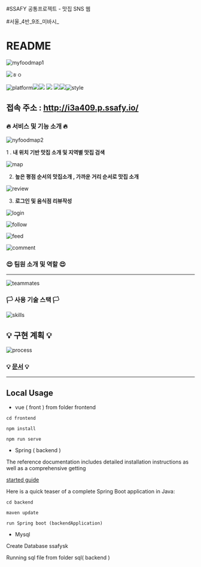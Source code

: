  #SSAFY 공통프로젝트 -  맛집 SNS 웹 

#서울_4반_9조_미바시_

#  README

![myfoodmap1](./img/myfoodmap1.png)

![ㅎㅇ](https://img.shields.io/badge/SSAFY-My--Food--Map-red)

![platform](https://img.shields.io/badge/platform-web-green?style=plastic)![](https://img.shields.io/badge/Server-AWS-yellow?style=plastic)![](https://img.shields.io/badge/version-1.0.0-green?style=plastic) ![](https://img.shields.io/badge/Language-Java,JavaScrpict,Html,css-critical?style=plastic) ![](https://img.shields.io/badge/database-Mysql-green?style=plastic)![](https://img.shields.io/badge/Framework-Springboot-brightgreen?style=plastic)![style](https://img.shields.io/badge/library-Vue--Vuetify-blue?style=plastic)

##               

##    접속 주소 : http://i3a409.p.ssafy.io/

 

###  🔥 서비스 및 기능 소개 🔥

![nyfoodmap2](./img/myfoodmap2.png)



 1 .  **내 위치 기반 맛집 소개 및 지역별 맛집 검색**

   ![map](./img/map.png)



2. **높은 평점 순서의 맛집소개 , 가까운 거리 순서로 맛집 소개**

![review](./img/review.png)                                     



3. **로그인 및 음식점 리뷰작성**

![login](./img/login.png)                    






![follow](./img/follow.png)                   




![feed](./img/feed.png)                




![comment](./img/comment.png)                 



### 😍 팀원 소개 및 역할 😍

------



![teammates](./img/teammates.png)







### 🏳️ 사용 기술 스택 🏳️

![skills](./img/skills.png)







## **💡**  구현 계획  **💡** 

![process](./img/process.png)







### **💡**  [문서](https://lab.ssafy.com/s03-webmobile2-sub3/s03p13a409/tree/master/%EB%AC%B8%EC%84%9C )  **💡**

------





## Local Usage

- vue ( front ) from folder frontend

```
cd frontend

npm install

npm run serve
```



-  Spring ( backend )

  The reference documentation includes detailed installation instructions as well as a comprehensive getting

 [started guide]( https://docs.spring.io/spring-boot/docs/current-SNAPSHOT/reference/html/getting-started.html#getting-started-first-application )


  Here is a quick teaser of a complete Spring Boot application in Java:

  


```
cd backend 

maven update

run Spring boot (backendApplication)
```



-  Mysql 

  Create Database ssafysk

   Running sql file from folder sql( backend )